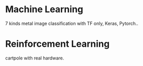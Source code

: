 # Machine Learning
7 kinds metal image classification with TF only, Keras, Pytorch..




# Reinforcement Learning
cartpole with real hardware.
